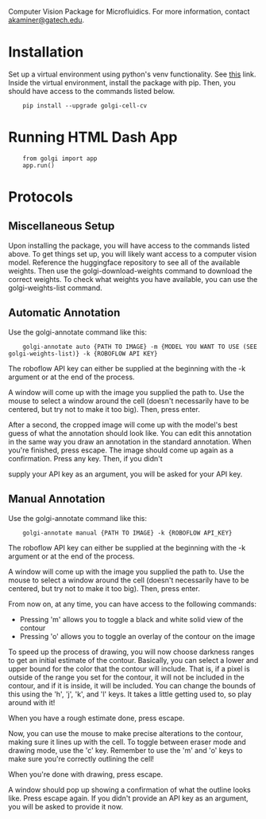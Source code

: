 Computer Vision Package for Microfluidics. For more information, contact akaminer@gatech.edu.

# Installation

Set up a virtual environment using python's venv functionality. See [this](https://docs.python.org/3/library/venv.html) link. Inside the virtual environment, install the package with pip. Then, you should have access to the commands listed below.
```
    pip install --upgrade golgi-cell-cv
```

# Running HTML Dash App

```
    from golgi import app
    app.run()
```




# Protocols

## Miscellaneous Setup
Upon installing the package, you will have access to the commands listed above.
To get things set up, you will likely want access to a computer vision model.
Reference the huggingface repository to see all of the available weights. Then
use the golgi-download-weights command to download the correct weights. To
check what weights you have available, you can use the golgi-weights-list command.

## Automatic Annotation

Use the golgi-annotate command like this:

```
    golgi-annotate auto {PATH TO IMAGE} -m {MODEL YOU WANT TO USE (SEE golgi-weights-list)} -k {ROBOFLOW API KEY}
```
The roboflow API key can either be supplied at the beginning with the -k argument or 
at the end of the process.

A window will come up with the image you supplied the path to. Use the mouse
to select a window around the cell (doesn't necessarily have to be centered,
but try not to make it too big). Then, press enter.

After a second, the cropped image will come up with the model's best guess of
what the annotation should look like. You can edit this annotation in the same way
you draw an annotation in the standard annotation. When you're finished, press escape.
The image should come up again as a confirmation. Press any key. Then, if you didn't

supply your API key as an argument, you will be asked for your API key.

## Manual Annotation

Use the golgi-annotate command like this:

```
    golgi-annotate manual {PATH TO IMAGE} -k {ROBOFLOW API_KEY}
```

The roboflow API key can either be supplied at the beginning with the -k argument or 
at the end of the process.

A window will come up with the image you supplied the path to. Use the mouse
to select a window around the cell (doesn't necessarily have to be centered,
but try not to make it too big). Then, press enter.

From now on, at any time, you can have access to the following commands:

- Pressing 'm' allows you to toggle a black and white solid view of the contour
- Pressing 'o' allows you to toggle an overlay of the contour on the image

To speed up the process of drawing, you will now choose darkness ranges to get an 
initial estimate of the contour. Basically, you can select a lower and upper bound for
the color that the contour will include. That is, if a pixel is outside of the range
you set for the contour, it will not be included in the contour, and if it is inside,
it will be included. You can change the bounds of this using the 'h', 'j', 'k', and 'l'
keys. It takes a little getting used to, so play around with it!

When you have a rough estimate done, press escape.

Now, you can use the mouse to make precise alterations to the contour, making sure
it lines up with the cell. To toggle between eraser mode and drawing mode, use
the 'c' key. Remember to use the 'm' and 'o' keys to make sure you're correctly
outlining the cell!

When you're done with drawing, press escape.

A window should pop up showing a confirmation of what the outline looks like.
Press escape again. If you didn't provide an API key as an argument, you will be asked
to provide it now.
